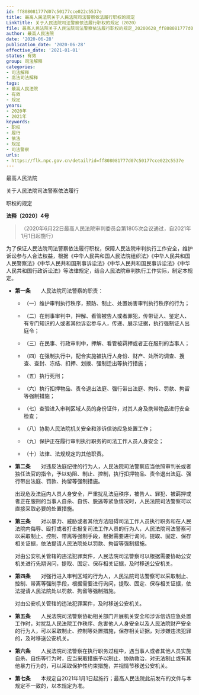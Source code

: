 ```yaml
---
id: ff808081777d07c50177cce022c5537e
title: 最高人民法院关于人民法院司法警察依法履行职权的规定
LinkTitle: 关于人民法院司法警察依法履行职权的规定（2020）
file: 最高人民法院关于人民法院司法警察依法履行职权的规定_20200628_ff808081777d07c50177cce022c5537e.docx
author: 最高人民法院
date: '2020-06-28'
publication_date: '2020-06-28'
effective_date: '2021-01-01'
status: 有效
group: 司法解释
categories:
- 司法解释
- 高法司法解释
tags:
- 最高人民法院
- 有效
- 规定
years:
- 2020年
- 2021年
keywords:
- 职权
- 履行
- 依法
- 规定
- 司法警察
urls:
- https://flk.npc.gov.cn/detail?id=ff808081777d07c50177cce022c5537e
---
```


最高人民法院

关于人民法院司法警察依法履行

职权的规定

**法释〔2020〕4号**

> （2020年6月22日最高人民法院审判委员会第1805次会议通过，自2021年1月1日起施行）

为了保证人民法院司法警察依法履行职权，保障人民法院审判执行工作安全，维护诉讼参与人合法权益，根据《中华人民共和国人民法院组织法》《中华人民共和国人民警察法》《中华人民共和国刑事诉讼法》《中华人民共和国民事诉讼法》《中华人民共和国行政诉讼法》等法律规定，结合人民法院审判执行工作实际，制定本规定。

- **第一条**　　人民法院司法警察的职责：

  - （一）维护审判执行秩序，预防、制止、处置妨害审判执行秩序的行为；

  - （二）在刑事审判中，押解、看管被告人或者罪犯，传带证人、鉴定人、有专门知识的人或者其他诉讼参与人，传递、展示证据，执行强制证人出庭令；

  - （三）在民事、行政审判中，押解、看管被羁押或者正在服刑的当事人；

  - （四）在强制执行中，配合实施被执行人身份、财产、处所的调查、搜查、查封、冻结、扣押、划拨、强制迁出等执行措施；

  - （五）执行死刑；

  - （六）执行扣押物品、责令退出法庭、强行带出法庭、拘传、罚款、拘留等强制措施；

  - （七）查验进入审判区域人员的身份证件，对其人身及携带物品进行安全检查；

  - （八）协助人民法院机关安全和涉诉信访应急处置工作；

  - （九）保护正在履行审判执行职务的司法工作人员人身安全；

  - （十）法律、法规规定的其他职责。

- **第二条**　　对违反法庭纪律的行为人，人民法院司法警察应当依照审判长或者独任法官的指令，予以劝阻、制止、控制，执行扣押物品、责令退出法庭、强行带出法庭、罚款、拘留等强制措施。

  出现危及法庭内人员人身安全，严重扰乱法庭秩序，被告人、罪犯、被羁押或者正在服刑的当事人自杀、自伤、脱逃等紧急情况时，人民法院司法警察可以直接采取必要的处置措施。

- **第三条**　　对以暴力、威胁或者其他方法阻碍司法工作人员执行职务和在人民法院内侮辱、殴打或者打击报复司法工作人员的行为人，人民法院司法警察可以采取制止、控制、带离等强制手段，根据需要进行询问，提取、固定、保存相关证据，依法提请人民法院处以罚款、拘留等强制措施。

  对由公安机关管辖的违法犯罪案件，人民法院司法警察可以根据需要协助公安机关进行先期询问，提取、固定、保存相关证据，及时移送公安机关。

- **第四条**　　对强行进入审判区域的行为人，人民法院司法警察可以采取制止、控制、带离等强制手段，根据需要进行询问，提取、固定、保存相关证据，依法提请人民法院处以罚款、拘留等强制措施。

  对由公安机关管辖的违法犯罪案件，及时移送公安机关。

- **第五条**　　人民法院司法警察协助相关部门开展机关安全和涉诉信访应急处置工作时，对扰乱人民法院工作秩序、危害他人人身安全以及人民法院财产安全的行为人，可以采取制止、控制等处置措施，保存相关证据，对涉嫌违法犯罪的，及时移送公安机关。

- **第六条**　　人民法院司法警察在执行职务过程中，遇当事人或者其他人员实施自杀、自伤等行为时，应当采取措施予以制止、协助救治，对无法制止或有其他暴力行为的，可以采取保护性约束措施，并视情节移送公安机关。

- **第七条**　　本规定自2021年1月1日起施行；最高人民法院此前发布的文件与本规定不一致的，以本规定为准。
